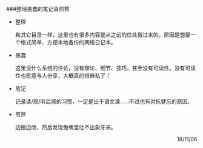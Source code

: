 ###整理愚蠢的笔记真煎熬

- 整理

	和其它目录一样，这里也有很多内容是从之前的住处搬过来的，原因是想要一个格式简单、方便本地备份的网络日记本。

- 愚蠢

	这里没什么系统的评论，没有理论、细节、技巧，甚至没有可读性。没有可读性也愿意与人分享，大概真的很自私了！

- 笔记

	记录读/观/听后感的习惯，一定是出于语文课……不过也有对抗健忘的原因。
	
- 煎熬

	边搬边改，然后发现兔嘴里吐不出象牙来。
	
<p align="right">18/11/06</p>